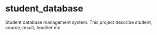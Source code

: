 # student_database
Student database management system. This project describe student, cource, result, teacher etc
